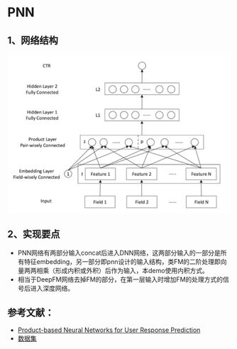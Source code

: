 # PNN

## 1、网络结构

![deepfm strcuture](https://github.com/alphaplato/alphaplato/blob/master/image/DeepLearning/pnn.png)

## 2、实现要点

* PNN网络有两部分输入concat后进入DNN网络，这两部分输入的一部分是所有特征embedding，另一部分即pnn设计的输入结构，类FM的二阶处理即向量两两相乘（形成内积或外积）后作为输入，本demo使用内积方式。
* 相当于DeepFM网络去掉FM的部分，在第一层输入时增加FM的处理方式的信号后进入深度网络。

## 参考文献：
* [Product-based Neural Networks for User Response
Prediction](https://arxiv.org/pdf/1611.00144.pdf)
* [数据集](https://archive.ics.uci.edu/ml/datasets/adult)